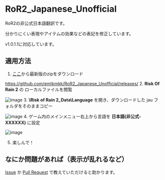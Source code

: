 # RoR2_Japanese_Unofficial
RoR2の非公式日本語翻訳です。

分かりにくい表現やアイテムの効果などの表記を修正しています。

v1.0.1.1に対応しています。

## 適用方法

1. [ここ](https://github.com/emtkmkk/RoR2_Japanese_Unofficial/releases)から最新版のzipをダウンロード

https://github.com/emtkmkk/RoR2_Japanese_Unofficial/releases/
2. **Risk Of Rain 2** の ローカルファイルを閲覧

![image](https://user-images.githubusercontent.com/65014664/93985285-ce4daf80-fdbf-11ea-8f12-525b7b4a02ac.png)
3. **\Risk of Rain 2_Data\Language** を開き、ダウンロードした jau フォルダをそのままコピー

![image](https://user-images.githubusercontent.com/65014664/93985083-8fb7f500-fdbf-11ea-83ba-ea45e14f4717.png)
4. ゲーム内のメインメニュー右上から言語を **日本語(非公式-XXXXXX)** に設定

![image](https://user-images.githubusercontent.com/65014664/93985349-e8878d80-fdbf-11ea-9648-e93152dfdb3d.png)

5. 楽しんで！

## なにか問題があれば（表示が乱れるなど）

[Issue](https://github.com/emtkmkk/RoR2_Japanese_Unofficial/issues) か [Pull Request](https://github.com/emtkmkk/RoR2_Japanese_Unofficial/pulls) で教えていただけると助かります。
